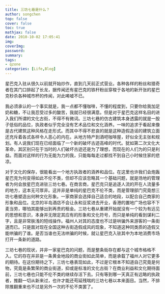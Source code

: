 ```yaml
---
title: 三坊七巷是什么？
author: songchen
top: false
cover: false
toc: true
mathjax: false
date: 2010-10-02 17:05:41
img:
coverImg:
password:
summary:
tags:
- qzone
categories: [Life,Blog]
---
```


星巴克入驻从很久以前就开始炒作，直到几天前正式营业。各种各样的粉丝和猎奇者在其门口排起了长龙，据传闻还有星巴克的铁杆粉丝穿梭于各地的新开张的星巴克秒杀各种城市杯的传闻，对此唏嘘不已。

我必须承认的一个事实就是，我一点都不懂咖啡，不懂的程度到，只要你给我加足奶和糖，不让我忍受过多的酸苦，我就已经很满意。但是对于星巴克这样名目的进入我们所谓的文化古街，不得不有微词。三坊七巷的仿古建筑本身透露的就是一股子低俗的品位，执政者似乎完全没有艺术品位和文化涵养。一味的追求于看起来像是古代建筑这种风格在走形式。而其中不得不悲哀的就是这种造假造谣的建筑立面还充斥着各式各样令人恶心的内在。从地方特产到酒吧咖啡屋，好似全无主张和规划。有人说我们现在已经面临了一个新的破坏古迹高峰的时代。犹如第二次文化大革命，其区别只在于当时的人们破坏古迹还是为了理想，而现在的人们为的只是利益。而面对这样的行为无能为力的我，只能每每走过都找不到自己小时候住家的悲凉。

对于文化的保存，很能看出一个地方执政者的涵养和品位。在这里也许我们会炮轰星巴克为何变得如此不伦不类，但却不应该忽略其一个基础问题，就是场地的管理者为何会放星巴克进驻三坊七巷。在商言商，星巴克只是追逐人流的开在人流量多的地方，这本无可厚非。这并非是单纯的星巴克不伦不类，而是管理部门究竟想三坊七巷塑造出何种文化形象。一家商家会选择自己适合的地段，以配合自己商家的形象和品位。北京的半岛酒店不会让永和豆浆进去开业，香港的置地广场也容不下麦当劳，哪怕其能够出到再贵的租金。三坊七巷从重建开始就没有一个较为有远见的思想和意识，本身并无限定其应有的形象和文化符号，而只是单纯的看到谋利二字，且是非常肤浅的短线操作。福州人对其的态度也不过是哄骗外来游客的一条街道而已。只是面对现在全国这种古街造假成风的现象，不知道这种同类质的造假又能哄骗的了谁。是否当谁也无法哄骗的时候，就让星巴克入驻其中为本地消费市场打开一条新的道路。

三坊七巷的现状，并非一家星巴克的问题，而是整条街存在都与这个城市格格不入。它的存在并非是一条黄金地段的商业街如此简单，而是承载了福州人对它更多的期待。在这份期待之下，三坊七巷表现如此，不过是它根本不知道自己究竟是何物，究竟是条繁荣的商业街道，抑或是标准的文化古街？在商业利益和文化期待面前，三坊七巷也只能不伦不类的继续存活下去。只有等到哪一天真正有远略的执政者，推翻一切从新来过，也许才能还苟延残喘的三坊七巷以本来面目。当然，不排除推翻重来也不过是另外一次的不伦不类罢了。
